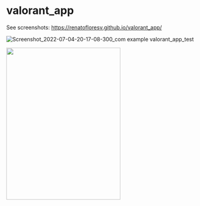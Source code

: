 # valorant_app

See screenshots:
https://renatofloresv.github.io/valorant_app/

![Screenshot_2022-07-04-20-17-08-300_com example valorant_app_test](https://user-images.githubusercontent.com/68215023/177451805-0de91b21-cce0-4338-a61b-48e353f921ae.jpg) 

<img src="https://user-images.githubusercontent.com/68215023/177451805-0de91b21-cce0-4338-a61b-48e353f921ae.jpg" style=" width:300 ; height:400 " />
